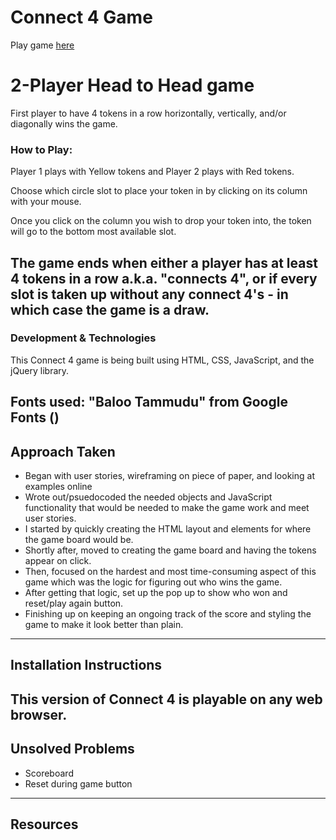 # Connect 4 Game

Play game [here](https://andrewavina.github.io/project1-game-connect4/)

# 2-Player Head to Head game
First player to have 4 tokens in a row horizontally, vertically, and/or diagonally wins the game. 

### How to Play:
Player 1 plays with Yellow tokens and Player 2 plays with Red tokens.

Choose which circle slot to place your token in by clicking on its column with your mouse. 

Once you click on the column you wish to drop your token into, the token will go to the bottom most available slot. 

The game ends when either a player has at least 4 tokens in a row a.k.a. "connects 4", or if every slot is taken up without any connect 4's - in which case the game is a draw. 
--
### Development & Technologies

This Connect 4 game is being built using HTML, CSS, JavaScript, and the jQuery library.

Fonts used: "Baloo Tammudu" from Google Fonts (<link href="https://fonts.googleapis.com/css?family=Baloo+Tammudu" rel="stylesheet">)
---

## Approach Taken
- Began with user stories, wireframing on piece of paper, and looking at examples online
- Wrote out/psuedocoded the needed objects and JavaScript functionality that would be needed to make the game work and meet user stories.
- I started by quickly creating the HTML layout and elements for where the game board would be.
- Shortly after, moved to creating the game board and having the tokens appear on click.
- Then, focused on the hardest and most time-consuming aspect of this game which was the logic for figuring out who wins the game. 
- After getting that logic, set up the pop up to show who won and reset/play again button.
- Finishing up on keeping an ongoing track of the score and styling the game to make it look better than plain.
---

## Installation Instructions
This version of Connect 4 is playable on any web browser. 
---

## Unsolved Problems
- Scoreboard
- Reset during game button
---

## Resources
